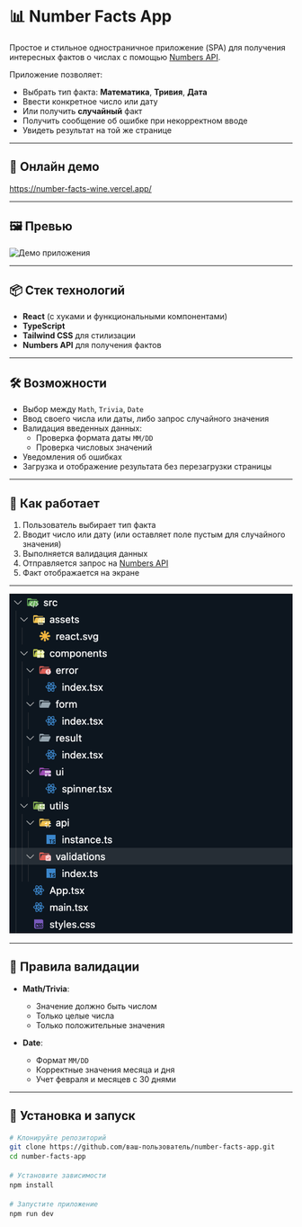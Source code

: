 # 📊 Number Facts App

Простое и стильное одностраничное приложение (SPA) для получения интересных фактов о числах с помощью [Numbers API](http://numbersapi.com).

Приложение позволяет:

- Выбрать тип факта: **Математика**, **Тривия**, **Дата**
- Ввести конкретное число или дату
- Или получить **случайный** факт
- Получить сообщение об ошибке при некорректном вводе
- Увидеть результат на той же странице

---

## 🚀 Онлайн демо

https://number-facts-wine.vercel.app/

---

## 🖼️ Превью

![Демо приложения](./public/demo.gif) <!-- при необходимости замените на ваш скриншот -->

---

## 📦 Стек технологий

- **React** (с хуками и функциональными компонентами)
- **TypeScript**
- **Tailwind CSS** для стилизации
- **Numbers API** для получения фактов

---

## 🛠️ Возможности

- Выбор между `Math`, `Trivia`, `Date`
- Ввод своего числа или даты, либо запрос случайного значения
- Валидация введенных данных:
    - Проверка формата даты `MM/DD`
    - Проверка числовых значений
- Уведомления об ошибках
- Загрузка и отображение результата без перезагрузки страницы

---

## 🧠 Как работает

1. Пользователь выбирает тип факта
2. Вводит число или дату (или оставляет поле пустым для случайного значения)
3. Выполняется валидация данных
4. Отправляется запрос на [Numbers API](http://numbersapi.com)
5. Факт отображается на экране

---

![Структура проекта](./public/structure.png)

---

## 🧪 Правила валидации

- **Math/Trivia**:
    - Значение должно быть числом
    - Только целые числа
    - Только положительные значения

- **Date**:
    - Формат `MM/DD`
    - Корректные значения месяца и дня
    - Учет февраля и месяцев с 30 днями

---

## 🧾 Установка и запуск

```bash
# Клонируйте репозиторий
git clone https://github.com/ваш-пользователь/number-facts-app.git
cd number-facts-app

# Установите зависимости
npm install

# Запустите приложение
npm run dev
```
